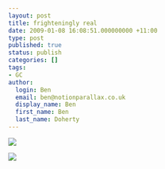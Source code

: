 ```yaml
---
layout: post
title: frighteningly real
date: 2009-01-08 16:08:51.000000000 +11:00
type: post
published: true
status: publish
categories: []
tags:
- GC
author:
  login: Ben
  email: ben@notionparallax.co.uk
  display_name: Ben
  first_name: Ben
  last_name: Doherty
---
```

<p><img src="{{ site.baseurl }}/assets/song-chart-memes-geometry.gif" /></p>
<p><img src="{{ site.baseurl }}/assets/fail-owned-geometry-fail.jpg" /></p>
